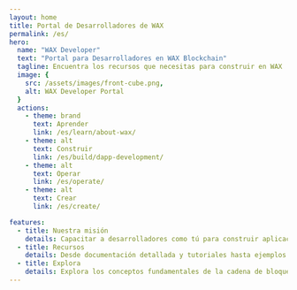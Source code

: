 ```yaml
---
layout: home
title: Portal de Desarrolladores de WAX
permalink: /es/
hero:
  name: "WAX Developer"
  text: "Portal para Desarrolladores en WAX Blockchain"
  tagline: Encuentra los recursos que necesitas para construir en WAX
  image: {
    src: /assets/images/front-cube.png,
    alt: WAX Developer Portal
  }
  actions:
    - theme: brand
      text: Aprender
      link: /es/learn/about-wax/
    - theme: alt
      text: Construir
      link: /es/build/dapp-development/
    - theme: alt
      text: Operar
      link: /es/operate/
    - theme: alt
      text: Crear
      link: /es/create/

features:
  - title: Nuestra misión
    details: Capacitar a desarrolladores como tú para construir aplicaciones innovadoras, mercados de NFT, herramientas de finanzas descentralizadas (DeFi) y experiencias impulsadas por la comunidad en la cadena de bloques de WAX.
  - title: Recursos
    details: Desde documentación detallada y tutoriales hasta ejemplos prácticos y mejores prácticas, lo tenemos cubierto.
  - title: Explora
    details: Explora los conceptos fundamentales de la cadena de bloques de WAX, aprende sobre su mecanismo de consenso, comprende el papel del token WAXP y descubre cómo aprovechar las características de gobernanza e interoperabilidad de WAX.
---
```

